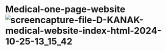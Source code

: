 # Medical-one-page-website![screencapture-file-D-KANAK-medical-website-index-html-2024-10-25-13_15_42](https://github.com/user-attachments/assets/f9a52347-2c96-45b6-b915-bdec3426b007)
